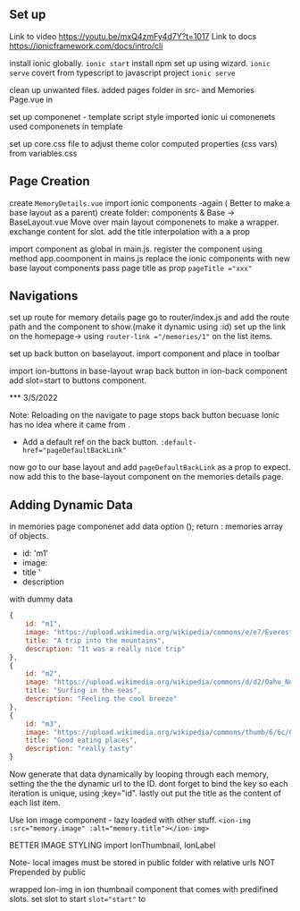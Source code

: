 ## Set up

Link to video https://youtu.be/mxQ4zmFy4d7Y?t=1017
Link to docs https://ionicframework.com/docs/intro/cli

 install ionic globally. 
`ionic start`
install npm
set  up using wizard. `ionic serve`
covert from typescript to javascript project
`ionic serve`

clean up unwanted files. 
added pages folder  in src- and Memories Page.vue in 

set up componenet - template script style
imported ionic ui comonenets 
used componenets in template

set up core.css file to adjust theme color computed properties (css vars) from variables.css


## Page Creation 
create `MemoryDetails.vue`
import ionic components -again ( Better to make a base layout as a parent)
create folder: components & Base -> BaseLayout.vue
Move over main layout componenets to make a wrapper. exchange content for slot. 
add the title interpolation with a a prop


import  component as global in main.js. 
register the component using method  app.coomponent in mains.js
replace the ionic components with new base layout components
pass page title as prop `pageTitle ="xxx"`


## Navigations

set up route for memory details page
go to router/index.js and add the route path and the component to show.(make it dynamic using :id)
set up the link on the homepage-> using `router-link ="/memories/1"` on the list items.


set up back button on baselayout. 
import component and place in toolbar

import ion-buttons in base-layout
wrap back button in ion-back component
add slot=start to buttons component. 

***  3/5/2022

Note: Reloading on the navigate to page stops back button becuase Ionic has no idea where it came from . 
- Add a default ref on the back button. `:default-href="pageDefaultBackLink"`

now go to our base layout and add `pageDefaultBackLink` as a prop to expect. 
now add this to the base-layout component on the memories details page. 


## Adding Dynamic Data


in memories page componenet 
add data option ();
return : memories array of objects. 
- id: 'm1'
- image:
- title '
- description

with dummy data

``` javascript 
{ 
    id: "m1",
    image: "https://upload.wikimedia.org/wikipedia/commons/e/e7/Everest_North_Face_toward_Base_Camp_Tibet_Luca_Galuzzi_2006.jpg",
    title: "A trip into the mountains",
    description: "It was a really nice trip"
},
{ 
    id: "m2",
    image: "https://upload.wikimedia.org/wikipedia/commons/d/d2/Oahu_North_Shore_surfing_hand_drag.jpg",
    title: "Surfing in the seas",
    description: "Feeling the cool breeze"
},
{ 
    id: "m3",
    image: "https://upload.wikimedia.org/wikipedia/commons/thumb/6/6c/Cuisine_of_Malaysia_01.jpg/800px-Cuisine_of_Malaysia_01.jpg",
    title: "Good eating places",
    description: "really tasty"
} 
```


Now generate that data dynamically by looping through each memory, setting the the the dynamic url to the ID. dont forget to bind the key so each iteration is unique, using ;key="id".
lastly out put the title as the content of each list item. 

Use Ion image component - lazy loaded with other stuff. 
`<ion-img :src="memory.image" :alt="memory.title"></ion-img>`

BETTER IMAGE STYLING
import IonThumbnail, IonLabel

Note- local images must be stored in public folder with relative urls NOT Prepended by public

wrapped Ion-img in ion thumbnail component that comes with predifined slots. set slot to start `slot="start"` to 






   









